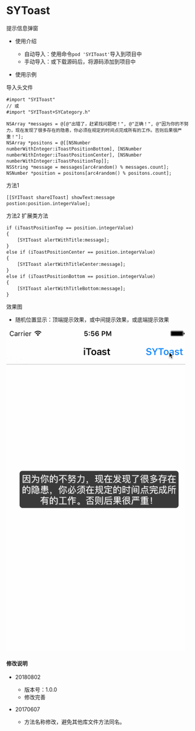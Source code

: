 # SYToast
提示信息弹窗


* 使用介绍 
  * 自动导入：使用命令`pod 'SYIToast'`导入到项目中
  * 手动导入：或下载源码后，将源码添加到项目中
  

* 使用示例

导入头文件
```
#import "SYIToast"
// 或
#import "SYIToast+SYCategory.h"
```

```
NSArray *messages = @[@"出错了，赶紧找问题吧！", @"正确！", @"因为你的不努力，现在发现了很多存在的隐患，你必须在规定的时间点完成所有的工作。否则后果很严重！"];
NSArray *positons = @[[NSNumber numberWithInteger:iToastPositionBottom], [NSNumber numberWithInteger:iToastPositionCenter], [NSNumber numberWithInteger:iToastPositionTop]];
NSString *message = messages[arc4random() % messages.count];
NSNumber *position = positons[arc4random() % positons.count];
```

方法1
```
[[SYIToast shareIToast] showText:message postion:position.integerValue];
```

方法2 扩展类方法
```
if (iToastPositionTop == position.integerValue)
{
    [SYIToast alertWithTitle:message];
}
else if (iToastPositionCenter == position.integerValue)
{
    [SYIToast alertWithTitleCenter:message];
}
else if (iToastPositionBottom == position.integerValue)
{
    [SYIToast alertWithTitleBottom:message];
}
```


效果图

* 随机位置显示：顶端提示效果，或中间提示效果，或底端提示效果

![SYToast](./images/SYToast.gif) 


#### 修改说明
* 20180802
  * 版本号：1.0.0
  * 修改完善
  
* 20170607
  * 方法名称修改，避免其他库文件方法同名。

